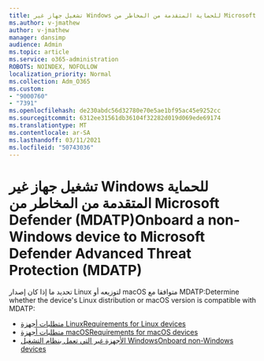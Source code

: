 ```yaml
---
title: تشغيل جهاز غير Windows للحماية المتقدمة من المخاطر من Microsoft Defender (MDATP)
ms.author: v-jmathew
author: v-jmathew
manager: dansimp
audience: Admin
ms.topic: article
ms.service: o365-administration
ROBOTS: NOINDEX, NOFOLLOW
localization_priority: Normal
ms.collection: Adm_O365
ms.custom:
- "9000760"
- "7391"
ms.openlocfilehash: de230abdc56d32780e70e5ae1bf95ac45e9252cc
ms.sourcegitcommit: 6312ee31561db36104f32282d019d069ede69174
ms.translationtype: MT
ms.contentlocale: ar-SA
ms.lasthandoff: 03/11/2021
ms.locfileid: "50743036"
---
```

# <a name="onboard-a-non-windows-device-to-microsoft-defender-advanced-threat-protection-mdatp"></a><span data-ttu-id="94028-102">تشغيل جهاز غير Windows للحماية المتقدمة من المخاطر من Microsoft Defender (MDATP)</span><span class="sxs-lookup"><span data-stu-id="94028-102">Onboard a non-Windows device to Microsoft Defender Advanced Threat Protection (MDATP)</span></span>

<span data-ttu-id="94028-103">تحديد ما إذا كان إصدار Linux لتوزيعه أو macOS متوافقا مع MDATP:</span><span class="sxs-lookup"><span data-stu-id="94028-103">Determine whether the device's Linux distribution or macOS version is compatible with MDATP:</span></span>

- [<span data-ttu-id="94028-104">متطلبات أجهزة Linux</span><span class="sxs-lookup"><span data-stu-id="94028-104">Requirements for Linux devices</span></span>](https://go.microsoft.com/fwlink/?linkid=2143462)
- [<span data-ttu-id="94028-105">متطلبات أجهزة macOS</span><span class="sxs-lookup"><span data-stu-id="94028-105">Requirements for macOS devices</span></span>](https://go.microsoft.com/fwlink/?linkid=2143461)
- [<span data-ttu-id="94028-106">الأجهزة غير التي تعمل بنظام التشغيل Windows</span><span class="sxs-lookup"><span data-stu-id="94028-106">Onboard non-Windows devices</span></span>](https://go.microsoft.com/fwlink/?linkid=2143628)

